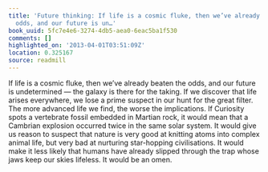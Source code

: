 ```yaml
---
title: 'Future thinking: If life is a cosmic fluke, then we’ve already beaten the
  odds, and our future is un…'
book_uuid: 5fc7e4e6-3274-4db5-aea0-6eac5ba1f530
comments: []
highlighted_on: '2013-04-01T03:51:09Z'
location: 0.325167
source: readmill
---
```


If life is a cosmic fluke, then we’ve already beaten the odds, and our future is undetermined — the galaxy is there for the taking. If we discover that life arises everywhere, we lose a prime suspect in our hunt for the great filter. The more advanced life we find, the worse the implications. If Curiosity spots a vertebrate fossil embedded in Martian rock, it would mean that a Cambrian explosion occurred twice in the same solar system. It would give us reason to suspect that nature is very good at knitting atoms into complex animal life, but very bad at nurturing star-hopping civilisations. It would make it less likely that humans have already slipped through the trap whose jaws keep our skies lifeless. It would be an omen.